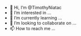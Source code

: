 - 👋 Hi, I’m @TimothyNiatac
- 👀 I’m interested in ...
- 🌱 I’m currently learning ...
- 💞️ I’m looking to collaborate on ...
- 📫 How to reach me ...

<!---
TimothyNiatac/TimothyNiatac is a ✨ special ✨ repository because its `README.md` (this file) appears on your GitHub profile.
You can click the Preview link to take a look at your changes.
--->

